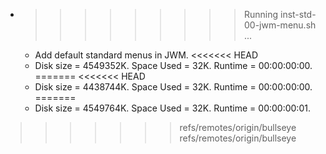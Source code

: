 * >>>>>>>>> Running inst-std-00-jwm-menu.sh ...
  * Add default standard menus in JWM.
<<<<<<< HEAD
  * Disk size = 4549352K. Space Used = 32K. Runtime = 00:00:00:00.
=======
<<<<<<< HEAD
  * Disk size = 4438744K. Space Used = 32K. Runtime = 00:00:00:00.
=======
  * Disk size = 4549764K. Space Used = 32K. Runtime = 00:00:00:01.
>>>>>>> refs/remotes/origin/bullseye
>>>>>>> refs/remotes/origin/bullseye
